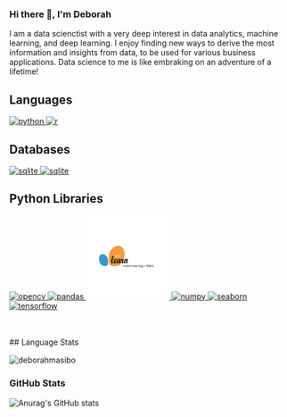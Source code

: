 ### Hi there 👋, I'm Deborah


I am a data scienctist with a very deep interest in data analytics, machine learning, and deep learning. I enjoy finding new ways to derive the most information and insights from data, to be used for various business applications. Data science to me is like embraking on an adventure of a lifetime! <br>

## Languages

<p align="left"> 
  <a href="https://www.python.org/" target="_blank" rel="noreferrer"> <img src="https://www.vectorlogo.zone/logos/python/python-vertical.svg" alt="python" width="40" height="40"/> </a> <a href="https://www.r-project.org/" target="_blank" rel="noreferrer"> <img src="https://www.vectorlogo.zone/logos/r-project/r-project-official.svg" alt="r" width="40" height="40"/> </a> </p>
 
## Databases

<p align="left"> 
  <a href="https://www.mysql.com/" target="_blank" rel="noreferrer"> <img src="https://www.vectorlogo.zone/logos/mysql/mysql-official.svg" alt="sqlite" width="70" height="70"/> </a> <a href="https://www.sqlite.org/index.html" target="_blank" rel="noreferrer"> <img src="https://www.vectorlogo.zone/logos/sqlite/sqlite-ar21.svg" alt="sqlite" width="70" height="70"/> </a> </p>
  
## Python Libraries

<p align="left"> 
  <a href="https://opencv.org/" target="_blank" rel="noreferrer"> <img src="https://www.vectorlogo.zone/logos/opencv/opencv-icon.svg" alt="opencv" width="40" height="40"/> </a>    <a href="https://pandas.pydata.org/" target="_blank" rel="noreferrer"> <img src="https://github.com/pandas-dev/pandas/blob/main/web/pandas/static/img/pandas.svg" alt="pandas" width="100" height="40"/> </a>     <a href="https://scikit-learn.org/stable/index.html" target="_blank" rel="noreferrer"> <img src="https://github.com/scikit-learn/scikit-learn/blob/main/doc/logos/scikit-learn-logo.svg" alt="sklearn" width="150" height="150"/> </a>    <a href="https://numpy.org/" target="_blank" rel="noreferrer"> <img src="https://github.com/numpy/numpy/blob/main/branding/logo/logomark/numpylogoicon.svg" alt="numpy" width="40" height="40"/> </a> <a href="https://seaborn.pydata.org/" target="_blank" rel="noreferrer"> <img src="https://seaborn.pydata.org/_images/logo-mark-lightbg.svg" alt="seaborn" width="40" height="40"/> </a> <a href="https://www.tensorflow.org" target="_blank" rel="noreferrer"> <img src="https://www.vectorlogo.zone/logos/tensorflow/tensorflow-icon.svg" alt="tensorflow" width="40" height="40"/> </a> </p>
<br>
<br>
## Language Stats
<p><img align="center" src="https://github-readme-stats.vercel.app/api/top-langs?username=deborahmasibo&show_icons=true&locale=en&layout=compact" alt="deborahmasibo" /></p>

### GitHub Stats
![Anurag's GitHub stats](https://github-readme-stats.vercel.app/api?username=deborahmasibo&show_icons=true&theme=radical)


